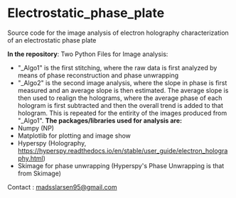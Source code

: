 # Electrostatic_phase_plate
Source code for the image analysis of electron holography characterization of an electrostatic phase plate

**In the repository**:
Two Python Files for Image analysis:
 * "_Algo1" is the first stitching, where the raw data is first analyzed by means of phase reconstruction and phase unwrapping
 * "_Algo2" is the second image analysis, where the slope in phase is first measured and an average slope is then estimated. The average slope is then used to realign the holograms, where the average phase of each hologram is first subtracted and then the overall trend is added to that hologram. This is repeated for the entirity of the images produced from "_Algo1". 
**The packages/libraries used for analysis are:**
 * Numpy (NP)
 * Matplotlib for plotting and image show
 * Hyperspy (Holography, https://hyperspy.readthedocs.io/en/stable/user_guide/electron_holography.html)
 * Skimage for phase unwrapping (Hyperspy's Phase Unwrapping is that from Skimage)

Contact : madsslarsen95@gmail.com
